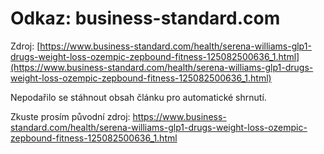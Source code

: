# Odkaz: business-standard.com

Zdroj: [https://www.business-standard.com/health/serena-williams-glp1-drugs-weight-loss-ozempic-zepbound-fitness-125082500636_1.html](https://www.business-standard.com/health/serena-williams-glp1-drugs-weight-loss-ozempic-zepbound-fitness-125082500636_1.html)

Nepodařilo se stáhnout obsah článku pro automatické shrnutí.

Zkuste prosím původní zdroj: https://www.business-standard.com/health/serena-williams-glp1-drugs-weight-loss-ozempic-zepbound-fitness-125082500636_1.html

